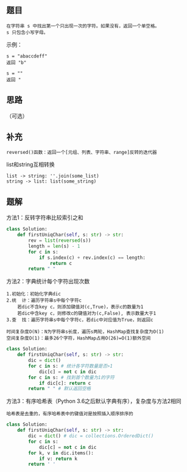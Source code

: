 ## 题目

```None
在字符串 s 中找出第一个只出现一次的字符。如果没有，返回一个单空格。
s 只包含小写字母。
```

示例：

```None
s = "abaccdeff"
返回 "b"

s = "" 
返回 " 
```

## 思路

（可选）

## 补充

```
reversed()函数：返回一个[元组、列表、字符串、range]反转的迭代器
```

list和string互相转换

```
list -> string:	''.join(some_list)
string -> list:	list(some_string)
```

## 题解

方法1：反转字符串比较索引之和

```python
class Solution:
    def firstUniqChar(self, s: str) -> str:
        rev = list(reversed(s))
        length = len(s) - 1
        for c in s:
            if s.index(c) + rev.index(c) == length:
                return c
        return " "
```

方法2：字典统计每个字符出现次数

```
1.初始化：初始化字典dic
2.统  计：遍历字符串s中每个字符c
	若dic不含key c，则添加键值对(c,True)，表示c的数量为1
	若dic中含key c，则修改c的键值对为(c,False), 表示数量大于1
3.查  找：遍历字符串s中每个字符c，若dic中对应值为True，则返回c
```
```
时间复杂度O(N)：N为字符串s长度，遍历s两轮，HashMap查找复杂度为O(1)
空间复杂度O(1)：最多26个字符，HashMap占用O(26)=O(1)额外空间
```

```python
class Solution:
    def firstUniqChar(self, s: str) -> str:
        dic = dict()
        for c in s: # 统计各字符数量是否>1
            dic[c] = not c in dic
        for c in s: # 找到首个数量为1的字符
            if dic[c]: return c
        return " " # 默认返回空格
```

方法3：有序哈希表（Python 3.6之后默认字典有序），复杂度与方法2相同

```
哈希表是去重的，有序哈希表中的键值对是按照插入顺序排序的
```

```python
class Solution:
    def firstUniqChar(self, s: str) -> str:
        dic = dict() # dic = collections.OrderedDict()
        for c in s:
            dic[c] = not c in dic
        for k, v in dic.items():
            if v: return k
        return ' '
```

